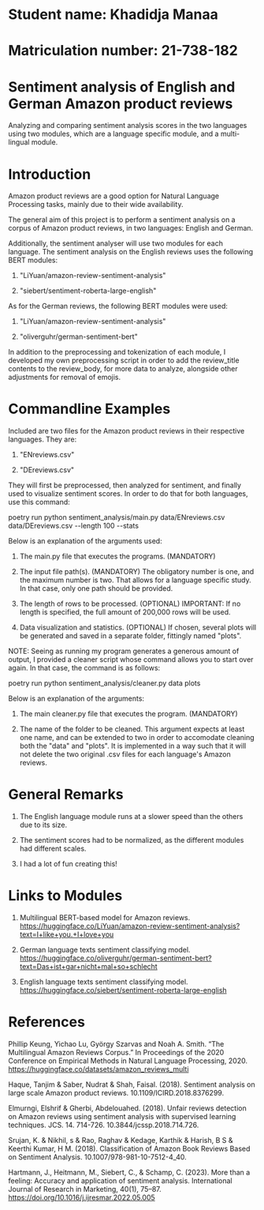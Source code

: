 # Student name: Khadidja Manaa
# Matriculation number: 21-738-182


# Sentiment analysis of English and German Amazon product reviews

Analyzing and comparing sentiment analysis scores in the two languages using two modules, which are a 
language specific module, and a multi-lingual module.


# Introduction

Amazon product reviews are a good option for Natural Language Processing tasks, mainly due to their wide availability. 

The general aim of this project is to perform a sentiment analysis on a corpus of Amazon product reviews, in two languages: English and German. 

Additionally, the sentiment analyser will use two modules for each language. The sentiment analysis on the English reviews uses the following BERT modules:

1. "LiYuan/amazon-review-sentiment-analysis"

2. "siebert/sentiment-roberta-large-english"

As for the German reviews, the following BERT modules were used:

1. "LiYuan/amazon-review-sentiment-analysis"

2. "oliverguhr/german-sentiment-bert"

In addition to the preprocessing and tokenization of each module, I developed my own preprocessing script in order to add the review_title contents to the review_body, for more data to analyze, alongside other adjustments for removal of emojis. 


# Commandline Examples

Included are two files for the Amazon product reviews in their respective languages. They are:

1. "ENreviews.csv"

2. "DEreviews.csv"

They will first be preprocessed, then analyzed for sentiment, and finally used to visualize sentiment scores. In order to do that for both languages, use this command: 

poetry run python sentiment_analysis/main.py data/ENreviews.csv data/DEreviews.csv --length 100 --stats

Below is an explanation of the arguments used:

1. The main.py file that executes the programs. (MANDATORY)

2. The input file path(s). (MANDATORY)
The obligatory number is one, and the maximum number is two. That allows for a language specific study. In that case, only one path should be provided.

3. The length of rows to be processed. (OPTIONAL)
IMPORTANT: If no length is specified, the full amount of 200,000 rows will be used. 

4. Data visualization and statistics. (OPTIONAL)
If chosen, several plots will be generated and saved in a separate folder, fittingly named "plots".

NOTE: Seeing as running my program generates a generous amount of output, I provided a cleaner script whose command allows you to start over again. In that case, the command is as follows:

poetry run python sentiment_analysis/cleaner.py data plots

Below is an explanation of the arguments:

1. The main cleaner.py file that executes the program. (MANDATORY)

2. The name of the folder to be cleaned.
This argument expects at least one name, and can be extended to two in order to accomodate cleaning both the "data" and "plots". It is implemented in a way such that it will not delete the two original .csv files for each language's Amazon reviews.


# General Remarks

1. The English language module runs at a slower speed than the others due to its size.

2. The sentiment scores had to be normalized, as the different modules had different scales. 

3. I had a lot of fun creating this!


# Links to Modules 

1.	Multilingual BERT-based model for Amazon reviews.
https://huggingface.co/LiYuan/amazon-review-sentiment-analysis?text=I+like+you.+I+love+you

2.	German language texts sentiment classifying model.
https://huggingface.co/oliverguhr/german-sentiment-bert?text=Das+ist+gar+nicht+mal+so+schlecht

3.	English language texts sentiment classifying model.
https://huggingface.co/siebert/sentiment-roberta-large-english


# References

Phillip Keung, Yichao Lu, György Szarvas and Noah A. Smith. “The Multilingual Amazon Reviews Corpus.” In Proceedings of the 2020 Conference on Empirical Methods in Natural Language Processing, 2020. https://huggingface.co/datasets/amazon_reviews_multi 
 
Haque, Tanjim & Saber, Nudrat & Shah, Faisal. (2018). Sentiment analysis on large scale Amazon product reviews. 10.1109/ICIRD.2018.8376299. 
 
Elmurngi, Elshrif & Gherbi, Abdelouahed. (2018). Unfair reviews detection on Amazon reviews using sentiment analysis with supervised learning techniques. JCS. 14. 714-726. 10.3844/jcssp.2018.714.726. 
 
Srujan, K. & Nikhil, s & Rao, Raghav & Kedage, Karthik & Harish, B S & Keerthi Kumar, H M. (2018). Classification of Amazon Book Reviews Based on Sentiment Analysis. 
10.1007/978-981-10-7512-4_40.  
 
Hartmann, J., Heitmann, M., Siebert, C., & Schamp, C. (2023). More than a feeling: Accuracy and application of sentiment analysis. International Journal of Research in Marketing, 40(1), 75–87. https://doi.org/10.1016/j.ijresmar.2022.05.005


